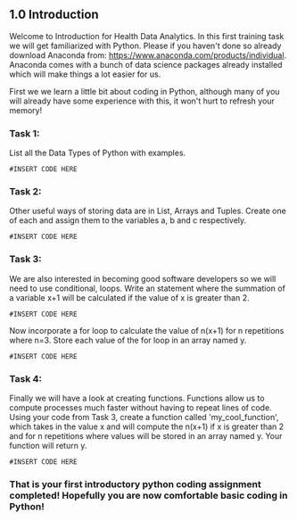 ## 1.0 Introduction

Welcome to Introduction for Health Data Analytics. In this first training task we will get familiarized with Python. Please if you haven't done so already download Anaconda from: https://www.anaconda.com/products/individual. Anaconda comes with a bunch of data science packages already installed which will make things a lot easier for us. 


First we we learn a little bit about coding in Python, although many of you will already have some experience with this, it won't hurt to refresh your memory! 

### Task 1: 

List all the Data Types of Python with examples.  

```
#INSERT CODE HERE 
```

### Task 2: 

Other useful ways of storing data are in List, Arrays and Tuples. Create one of each and assign them to the variables a, b and c respectively. 

```
#INSERT CODE HERE 
```

### Task 3: 

We are also interested in becoming good software developers so we will need to use conditional, loops. Write an statement where the summation of a variable x+1 will be calculated if the value of x is greater than 2. 

```
#INSERT CODE HERE 
```

Now incorporate a for loop to calculate the value of n(x+1) for n repetitions where n=3. Store each value of the for loop in an array named y.  

```
#INSERT CODE HERE 
```

### Task 4: 

Finally we will have a look at creating functions. Functions allow us to compute processes much faster without having to repeat lines of code. Using your code from Task 3, create a function called 'my_cool_function', which takes in the value x and will compute the n(x+1) if x is greater than 2 and for n repetitions where values will be stored in an array named y. Your function will return y. 

```
#INSERT CODE HERE 
```

### That is your first introductory python coding assignment completed! Hopefully you are now comfortable basic coding in Python!

